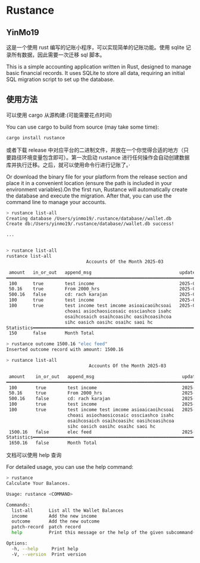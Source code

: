 # Rustance

## YinMo19

这是一个使用 rust 编写的记账小程序，可以实现简单的记账功能。使用 sqlite 记录所有数据，因此需要一次迁移 sql 脚本。

This is a simple accounting application written in Rust, designed to manage basic financial records. It uses SQLite to store all data, requiring an initial SQL migration script to set up the database.

## 使用方法

可以使用 cargo 从源构建:(可能需要花点时间)

You can use cargo to build from source (may take some time):
```sh
cargo install rustance
```

或者下载 release 中对应平台的二进制文件，并放在一个你觉得合适的地方（只要路径环境变量包含即可）。第一次启动 rustance 进行任何操作会自动创建数据库并执行迁移。之后，就可以使用命令行进行记账了。·

Or download the binary file for your platform from the release section and place it in a convenient location (ensure the path is included in your environment variables).On the first run, Rustance will automatically create the database and execute the migration. After that, you can use the command line to manage your accounts.

```sh
> rustance list-all
Creating database /Users/yinmo19/.rustance/database//wallet.db
Create db:/Users/yinmo19/.rustance/database//wallet.db success!

...


> rustance list-all
rustance list-all
                              Accounts Of the Month 2025-03

 amount   in_or_out   append_msg                                 updated_at
━━━━━━━━━━━━━━━━━━━━━━━━━━━━━━━━━━━━━━━━━━━━━━━━━━━━━━━━━━━━━━━━━━━━━━━━━━━━━━━━━━━━━━━━━━━━
 100      true        test income                                2025-03-13 21:05:52 +08:00
 50.16    true        From 2000_hrs                              2025-03-13 21:06:57 +08:00
 500.16   false       cd: rach karajan                           2025-03-13 21:07:26 +08:00
 100      true        test income                                2025-03-13 21:09:54 +08:00
 100      true        test income test imcome asioaicaoihcsoai   2025-03-13 21:10:16 +08:00
                      choasi asiochaosicosaic ossciashco isahc
                      osaihcosaich osaihcoasihc oasihcoasihcoa
                      sihc oasich oasihc osaihc saoi hc
Statistics━━━━━━━━━━━━━━━━━━━━━━━━━━━━━━━━━━━━━━━━━━━━━━━━━━━━━━━━━━━━━━━━━━━━━━━━━━━━━━━━━━
 150      false       Month Total

> rustance outcome 1500.16 "elec feed"
Inserted outcome record with amount: 1500.16

> rustance list-all
                               Accounts Of the Month 2025-03

 amount    in_or_out   append_msg                                 updated_at
━━━━━━━━━━━━━━━━━━━━━━━━━━━━━━━━━━━━━━━━━━━━━━━━━━━━━━━━━━━━━━━━━━━━━━━━━━━━━━━━━━━━━━━━━━━━━
 100       true        test income                                2025-03-13 21:05:52 +08:00
 50.16     true        From 2000_hrs                              2025-03-13 21:06:57 +08:00
 500.16    false       cd: rach karajan                           2025-03-13 21:07:26 +08:00
 100       true        test income                                2025-03-13 21:09:54 +08:00
 100       true        test income test imcome asioaicaoihcsoai   2025-03-13 21:10:16 +08:00
                       choasi asiochaosicosaic ossciashco isahc
                       osaihcosaich osaihcoasihc oasihcoasihcoa
                       sihc oasich oasihc osaihc saoi hc
 1500.16   false       elec feed                                  2025-03-13 21:36:42 +08:00
Statistics━━━━━━━━━━━━━━━━━━━━━━━━━━━━━━━━━━━━━━━━━━━━━━━━━━━━━━━━━━━━━━━━━━━━━━━━━━━━━━━━━━━
 1650.16   false       Month Total
```

文档可以使用 help 查询

For detailed usage, you can use the help command:

```sh
> rustance
Calculate Your Balances.

Usage: rustance <COMMAND>

Commands:
  list-all      List all the Wallet Balances
  income        Add the new income
  outcome       Add the new outcome
  patch-record  patch record
  help          Print this message or the help of the given subcommand(s)

Options:
  -h, --help     Print help
  -V, --version  Print version
```

